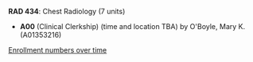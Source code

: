 **RAD 434**: Chest Radiology (7 units)

- **A00** (Clinical Clerkship) (time and location TBA) by O'Boyle, Mary K. (A01353216)

[Enrollment numbers over time](./RAD434.tsv)
